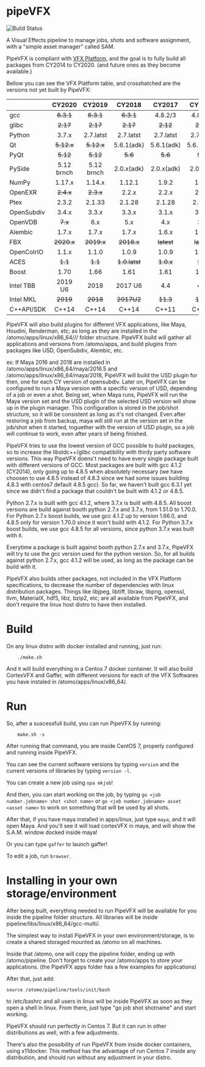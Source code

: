 pipeVFX
=======
![Build Status](http://jenkins.hradec.com:62346/buildStatus/icon?job=pipeVFX%2FpipeVFX%2Fdevel)

A Visual Effects pipeline to manage jobs, shots and software assignment, with a "simple asset manager" called SAM.

PipeVFX is compliant with [VFX Platform](https://vfxplatform.com/), and the goal is to fully build all packages from CY2014 to CY2020. (and future ones as they become available.)

Bellow you can see the VFX Platform table, and crosshatched are the versions not yet built by PipeVFX:

|           |   CY2020  |   CY2019  |   CY2018  |   CY2017  |   CY2016  |   CY2015  |   CY2014  |
| :----     | :-------: | :-------: | :-------: | :-------: | :-------: | :-------: | :-------: |
| gcc       | ~~6.3.1~~ | ~~6.3.1~~ | ~~6.3.1~~ | 4.8.2/3   | 4.8.2/3   | 4.8.2	    | 4.1.2     |
| glibc     | ~~2.17~~  | ~~2.17~~  | ~~2.17~~  | ~~2.12~~  | ~~2.12~~  | ~~2.12~~  |           |
| Python    | 3.7.x     | 2.7.latst | 2.7.latst | 2.7.latst | 2.7.latst | 2.7.x	    | ~~2.7.3~~ |
| Qt        | ~~5.12.x~~| ~~5.12.x~~| 5.6.1(adk)| 5.6.1(adk)| 5.6.1(adk)| 4.8.x     | ~~4.8.5~~ |
| PyQt	    | ~~5.12~~  | ~~5.12~~  | ~~5.6~~   | ~~5.6~~   | ~~5.6~~ 	|           |           |
| PySide	| 5.12 brnch| 5.12 brnch| 2.0.x(adk)| 2.0.x(adk)| 2.0(adk)  | ~~1.2.x~~ | ~~1.2~~   |
| NumPy     | 1.17.x	| 1.14.x	| 1.12.1	| 1.9.2	    | 1.9.2	 	|           |           |
| OpenEXR	| ~~2.4.x~~ | ~~2.3.x~~ | 2.2.x     | 2.2.x     | 2.2.x     | 2.2.x     | 2.0.1     |
| Ptex      | 2.3.2     | 2.1.33	| 2.1.28	| 2.1.28	| 2.0.42	|           |           |
| OpenSubdiv| 3.4.x     | 3.3.x     | 3.3.x     | 3.1.x     | 3.0.x     | 2.5.x     | 2.3.3     |
| OpenVDB   | ~~7.x~~   | 6.x       | 5.x       | 4.x       | 3.x       | 3.0.x	    |           |
| Alembic	| 1.7.x     | 1.7.x     | 1.7.x     | 1.6.x     | 1.5.8     | 1.5.x     | 1.5.x     |
| FBX       | ~~2020.x~~| ~~2019.x~~| ~~2018.x~~|~~latest~~ | ~~latest~~| ~~latest~~| ~~2015~~  |
| OpenColrIO| 1.1.x     | 1.1.0     | 1.0.9     | 1.0.9     | 1.0.9     | 1.0.9     | ~~1.0.7~~ |
| ACES      | ~~1.1~~   | ~~1.1~~ |~~1.0.latst~~| ~~1.0.x~~ | ~~1.0~~ 	|           |           |
| Boost     | 1.70      | 1.66      | 1.61      | 1.61      | 1.55      | 1.55      | 1.53      |
| Intel TBB | 2019 U6   | 2018      | 2017 U6   | 4.4       | 4.3       | 4.2       | 4.1       |
| Intel MKL	| ~~2019~~  | ~~2018~~  | ~~2017U2~~| ~~11.3~~  | ~~11.3~~  |           |           |	 	 
| C++API/SDK| C++14     | C++14     | C++14     | C++11     | C++11	 	|           |           |

PipeVFX will also build plugins for different VFX applications, like Maya, Houdini, Renderman, etc; as long as they are installed in the /atomo/apps/linux/x86_64/<apps>/<versions>/
folder structure. PipeVFX build will gather all applications and versions from /atomo/apps, and build plugins from packages like USD, OpenSubdiv, Alembic, etc.

ex: If Maya 2016 and 2018 are installed in /atomo/apps/linux/x86_64/maya/2016.5 and /atomo/apps/linux/x86_64/maya/2018, PipeVFX will build the USD plugin for then, one for each CY version of opensubdiv. Later on, PipeVFX can be configured to run a Maya version with a specific version of USD, depending of a job or even a shot. Being set, when Maya runs, PipeVFX will run the Maya version set and the USD plugin of the selected USD version will show up in the plugin manager. This configuration is stored in the job/shot structure, so it will be consistent as long as it's not changed. Even after restoring a job from backup, maya will still run at the version set in the job/shot when it started, toguether with the version of USD plugin, so a job will continue to work, even after years of being finished.

PipeVFX tries to use the lowest version of GCC possible to build packages, so to increase the libstdc++/glibc compatibility with thirdy party software versions.
This way PipeVFX doens't need to have every single package built with different versions of GCC.
Most packages are built with gcc 4.1.2 (CY2014), only going up to 4.8.5 when absolutely necessary (we have choosen to use 4.8.5 instead of 4.8.3 since we had some issues building 4.8.3 with centos7 default 4.8.5 gcc).
So far, we haven't built gcc 6.3.1 yet since we didn't find a package that couldn't be built with 4.1.2 or 4.8.5.

Python 2.7.x is built with gcc 4.1.2, where 3.7.x is built with 4.8.5.
All boost versions are build against booth python 2.7.x and 3.7.x, from 1.51.0 to 1.70.0.
For Python 2.7.x boost builds, we use gcc 4.1.2 up to version 1.66.0, and 4.8.5 only for version 1.70.0 since it won't build with 4.1.2.
For Python 3.7.x boost builds, we use gcc 4.8.5 for all versions, since python 3.7.x was built with it.

Everytime a package is built against booth python 2.7.x and 3.7.x, PipeVFX will try to use the gcc version used for the python version.
So, for all builds against python 2.7.x, gcc 4.1.2 will be used, as long as the package can be build with it.

PipeVFX also builds other packages, not included in the VFX Platform specifications, to decrease the number of dependencies with linux distribution packages. Things like libjpeg, libtiff, libraw, libpng, openssl, llvm, MaterialX, hdf5, libz, bzip2, etc; are all available from PipeVFX, and don't require the linux host distro to have then installed.


Build
=====

On any linux distro with docker installed and running, just run:
```
    ./make.sh
```
And it will build everything in a Centos 7 docker container.
It will also build CortexVFX and Gaffer, with different versions for each of the VFX Softwares you have instaled in /atomo/apps/linux/x86_64/.


Run
===
So, after a suscessfull build, you can run PipeVFX by running:

```
    make.sh -s
```

After running that command, you are inside CentOS 7, properly configured and running inside PipeVFX.

You can see the current software versions by typing `version` and the current versions of libraries by typing `version -l`.

You can create a new job using `opa mkjob`!

And then, you can start working on the job, by typing `go <job number.jobname> shot <shot name>` or `go <job number.jobname> asset <asset name>` to work on something that will be used by all shots.

After that, if you have maya installed in apps/linux, just type `maya`, and it will open Maya. And you'll see it will load cortexVFX in maya, and will show the S.A.M. window docked inside maya!

Or you can type `gaffer` to launch gaffer!

To edit a job, run `browser`.



Installing in your own storage/environment
==========================================

After being built, everything needed to run PipeVFX will be available for you inside the pipeline folder structure.
All libraries will be inside pipeline/libs/linux/x86_64/gcc-multi/.

The simplest way to install PipeVFX in your own environment/storage, is to create a shared storaged mounted as /atomo on all machines.

Inside that /atomo, one will copy the pipeline folder, ending up with /atomo/pipeline.
Don't forget to create your /atomo/apps to store your applications. (the PipeVFX apps folder has a few examples for applications)

After that, just add:

```
source /atomo/pipeline/tools/init/bash
```

to /etc/bashrc and all users in linux will be inside PipeVFX as soon as they open a shell in linux. From there, just type "go job shot shotname" and start working.

PipeVFX should run perfectly in Centos 7. But it can run in other distributions as well, with a few adjustments.


There's also the possibility of run PipeVFX from inside docker containers, using x11docker. This method has the advantage of run Centos 7 inside any distribution, and should run without any adjustment in your distro.
